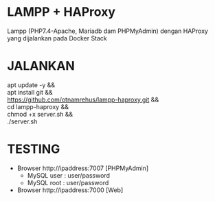 # LAMPP + HAProxy
Lampp (PHP7.4-Apache, Mariadb dam PHPMyAdmin) dengan HAProxy yang dijalankan pada Docker Stack

# JALANKAN #
apt update -y && \
apt install git && \
https://github.com/otnamrehus/lampp-haproxy.git && \
cd lampp-haproxy && \
chmod +x server.sh && \
./server.sh


# TESTING #
- Browser http://ipaddress:7007  [PHPMyAdmin]
  - MySQL user : user/password
  - MySQL root : user/password
- Browser http://ipaddress:7000  [Web]
